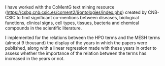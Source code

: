I have worked with the CoMentG text mining resource (https://csbg.cnb.csic.es/coment2/9ontologies/index.php) created by CNB-CSIC to find significant co-mentions between diseases, biological functions, clinical signs, cell types, tissues, bacteria and chemical compounds in the scientific literature.

I implemented for the relations between the HPO terms and the MESH terms (almost 9 thousand) the display of the years in which the papers were published, along with a linear regression made with these years in order to assess whether the importance of the relation between the terms has increased in the years or not.
